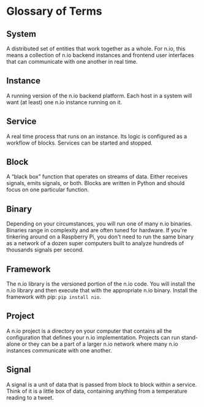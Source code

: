# Glossary of Terms #

## System
A distributed set of entities that work together as a whole. For n.io, this means a collection of n.io backend instances and frontend user interfaces that can communicate with one another in real time.

## Instance
A running version of the n.io backend platform. Each host in a system will want (at least) one n.io instance running on it.

## Service
A real time process that runs on an instance. Its logic is configured as a workflow of blocks. Services can be started and stopped.

## Block
A “black box” function that operates on streams of data. Either receives signals, emits signals, or both. Blocks are written in Python and should focus on one particular function.

## Binary
Depending on your circumstances, you will run one of many n.io binaries. Binaries range in complexity and are often tuned for hardware. If you're tinkering around on a Raspberry Pi, you don't need to run the same binary as a network of a dozen super computers built to analyze hundreds of thousands signals per second.

## Framework
The n.io library is the versioned portion of the n.io code. You will install the n.io library and then execute that with the appropriate n.io binary. Install the framework with pip: `pip install nio`.

## Project
A n.io project is a directory on your computer that contains all the configuration that defines your n.io implementation. Projects can run stand-alone or they can be a part of a larger n.io network where many n.io instances communicate with one another.

## Signal
A signal is a unit of data that is passed from block to block within a service. Think of it is a little box of data, containing anything from a temperature reading to a tweet.
